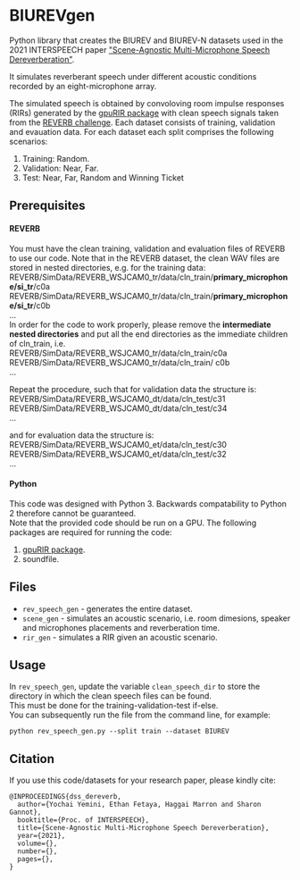 # BIUREVgen
Python library that creates the BIUREV and BIUREV-N datasets used in the 2021 INTERSPEECH paper ["Scene-Agnostic Multi-Microphone Speech Dereverberation"](https://arxiv.org/pdf/2010.11875.pdf).

It simulates reverberant speech under different acoustic conditions recorded by an eight-microphone array. 

The simulated speech is obtained by convoloving room impulse responses (RIRs) generated by the [gpuRIR package](https://github.com/DavidDiazGuerra/gpuRIR) with clean speech signals taken from the [REVERB challenge](http://reverb2014.dereverberation.com/).
Each dataset consists of training, validation and evauation data.
For each dataset each split comprises the following scenarios:
1. Training: Random.
2. Validation: Near, Far.
3. Test: Near, Far, Random and Winning Ticket

## Prerequisites
#### REVERB
You must have the clean training, validation and evaluation files of REVERB to use our code.
Note that in the REVERB dataset, the clean WAV files are stored in nested directories, e.g. for the training data:  
REVERB/SimData/REVERB_WSJCAM0_tr/data/cln_train/**primary_microphone/si_tr**/c0a  
REVERB/SimData/REVERB_WSJCAM0_tr/data/cln_train/**primary_microphone/si_tr**/c0b  
...<br/>
In order for the code to work properly, please remove the **intermediate nested directories** and put all the end directories as the immediate children of cln_train, i.e.  
REVERB/SimData/REVERB_WSJCAM0_tr/data/cln_train/c0a  
REVERB/SimData/REVERB_WSJCAM0_tr/data/cln_train/ c0b  
...  

Repeat the procedure, such that for validation data the structure is:  
REVERB/SimData/REVERB_WSJCAM0_dt/data/cln_test/c31  
REVERB/SimData/REVERB_WSJCAM0_dt/data/cln_test/c34  
...  

and for evaluation data the structure is:  
REVERB/SimData/REVERB_WSJCAM0_et/data/cln_test/c30  
REVERB/SimData/REVERB_WSJCAM0_et/data/cln_test/c32  
...  

#### Python
This code was designed with Python 3. Backwards compatability to Python 2 therefore cannot be guaranteed.  
Note that the provided code should be run on a GPU.
The following packages are required for running the code:
1. [gpuRIR package](https://github.com/DavidDiazGuerra/gpuRIR).
2. soundfile.

## Files
- `rev_speech_gen` - generates the entire dataset.
- `scene_gen` - simulates an acoustic scenario, i.e. room dimesions, speaker and microphones placements and reverberation time.
- `rir_gen` - simulates a RIR given an acoustic scenario.

## Usage
In `rev_speech_gen`, update the variable `clean_speech_dir` to store the directory in which the clean speech files can be found.  
This must be done for the training-validation-test if-else.  
You can subsequently run the file from the command line, for example:
```
python rev_speech_gen.py --split train --dataset BIUREV
```

## Citation
If you use this code/datasets for your research paper, please kindly cite:
```
@INPROCEEDINGS{dss_dereverb,  
  author={Yochai Yemini, Ethan Fetaya, Haggai Marron and Sharon Gannot},  
  booktitle={Proc. of INTERSPEECH},  
  title={Scene-Agnostic Multi-Microphone Speech Dereverberation},  
  year={2021},  
  volume={},  
  number={},  
  pages={},  
}
```
